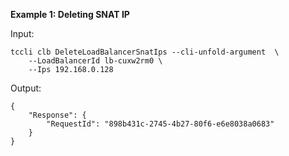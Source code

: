 **Example 1: Deleting SNAT IP**



Input: 

```
tccli clb DeleteLoadBalancerSnatIps --cli-unfold-argument  \
    --LoadBalancerId lb-cuxw2rm0 \
    --Ips 192.168.0.128
```

Output: 
```
{
    "Response": {
        "RequestId": "898b431c-2745-4b27-80f6-e6e8038a0683"
    }
}
```

